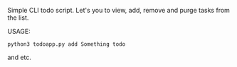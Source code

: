 Simple CLI todo script. Let's you to view, add, remove and purge tasks from the list.

USAGE:
```
python3 todoapp.py add Something todo

```

and etc. 
